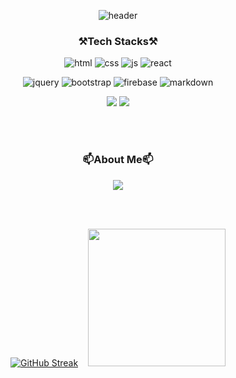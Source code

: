 <div align="center">

  ![header](https://capsule-render.vercel.app/api?type=venom&color=auto&height=300&section=header&text=JiEun's%20Github&fontSize=90)
</div>

<div align="center">
<h3>⚒️Tech Stacks⚒️</h3>
  
![html](https://img.shields.io/badge/HTML5-E34F26?style=for-the-badge&logo=html5&logoColor=white)
![css](https://img.shields.io/badge/CSS3-1572B6?style=for-the-badge&logo=css3&logoColor=white)
![js](https://img.shields.io/badge/JavaScript-F7DF1E?style=for-the-badge&logo=JavaScript&logoColor=white)
![react](https://img.shields.io/badge/React-20232A?style=for-the-badge&logo=react&logoColor=61DAFB)

![jquery](https://img.shields.io/badge/jQuery-0769AD?style=for-the-badge&logo=jquery&logoColor=white)
![bootstrap](https://img.shields.io/badge/Bootstrap-563D7C?style=for-the-badge&logo=bootstrap&logoColor=white)
![firebase](https://img.shields.io/badge/Firebase-039BE5?style=for-the-badge&logo=Firebase&logoColor=white)
![markdown](https://img.shields.io/badge/Markdown-000000?style=for-the-badge&logo=markdown&logoColor=white)

<img src="https://img.shields.io/badge/GitHub-100000?style=for-the-badge&logo=github&logoColor=white" />
<img src="https://img.shields.io/badge/GIT-E44C30?style=for-the-badge&logo=git&logoColor=white" />
</div>

<br><br>

<div align="center">
  <h3>📫About Me📫</h3>
  <a href="https://velog.io/@bungbuung">
    <img src="https://img.shields.io/badge/Velog-1EBC8F?style=for-the-badge&logo=velog&logoColor=white" />
  </a>
</div>

<br><br>

<div align="center">
  
  [![GitHub Streak](https://streak-stats.demolab.com?user=lje00220&card_height=220)](https://git.io/streak-stats) &nbsp;&nbsp;
  <a href="https://github.com/anuraghazra/convoychat">
    <img height=220 src="https://github-readme-stats.vercel.app/api/top-langs/?username=lje00220&exclude_repo=bigdata-project&layout=donut" />
  </a>
</div>


